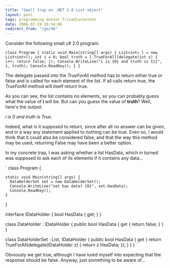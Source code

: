 ```yaml
---
title: "Small trap on .NET 2.0 List object"
layout: post
tags: programming dotnet TrivadisContent
date: 2006-07-19 19:54:06
redirect_from: "/go/46"
---
```


Consider the following small c# 2.0 program:

`
  class Program {
    static void Main(string[] args) {
      List<int> l = new List<int>();
      int i = 0;
      bool truth = l.TrueForAll(delegate(int z) { i++; return false; });
      Console.WriteLine("i is {0} and truth is {1}", i, truth);
      Console.ReadKey();
    }
  }
`

The delegate passed into the _TrueForAll_ method has to return either true or false and is called for each element of the list. If all calls return true, the _TrueForAll_ method will itself return true.

As you can see, the list contains no elements, so you can probably guess what the value of **i** will be. But can you guess the value of **truth**? Well, here's the output:

_i is 0 and truth is True_.

Indeed, what is it supposed to return, since after all no answer can be given, and in a way any statement applied to nothing can be true. Even so, I would think that it could also be considered false, and that the way this method may be used, returning False may have been a better option.

In my concrete trap, I was asking whether a list HasData, which in turned was supposed to ask each of its elements if it contains any data...

`
class Program {

    static void Main(string[] args) {
      DataHolderSet set = new DataHolderSet();
      Console.WriteLine("set has data? {0}", set.HasData);
      Console.ReadKey();
    }
  }

  interface IDataHolder {
    bool HasData { get; }
  }

  class DataHolder : IDataHolder {
    public bool HasData {
      get { return false; }
    }
  }

  class DataHolderSet : List<IDataHolder>, IDataHolder {
    public bool HasData {
      get { 
        return TrueForAll(delegate(IDataHolder z) 
        { return z.HasData; }); 
      }
    }
  }
`

Obviously we get true, although I have lured myself into expecting that the response should be false. Anyway, just something to be aware of...